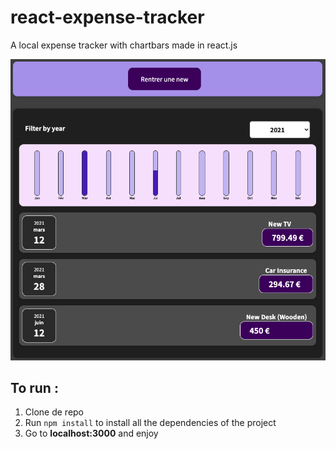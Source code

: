 # react-expense-tracker

A local expense tracker with chartbars made in react.js

![title](./demo-img.png)

## To run :

1. Clone de repo
2. Run `npm install` to install all the dependencies of the project
3. Go to **localhost:3000** and enjoy
